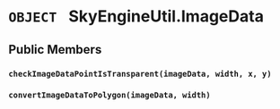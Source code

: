 # `OBJECT ` SkyEngineUtil.ImageData

## Public Members

### `checkImageDataPointIsTransparent(imageData, width, x, y)`

### `convertImageDataToPolygon(imageData, width)`

